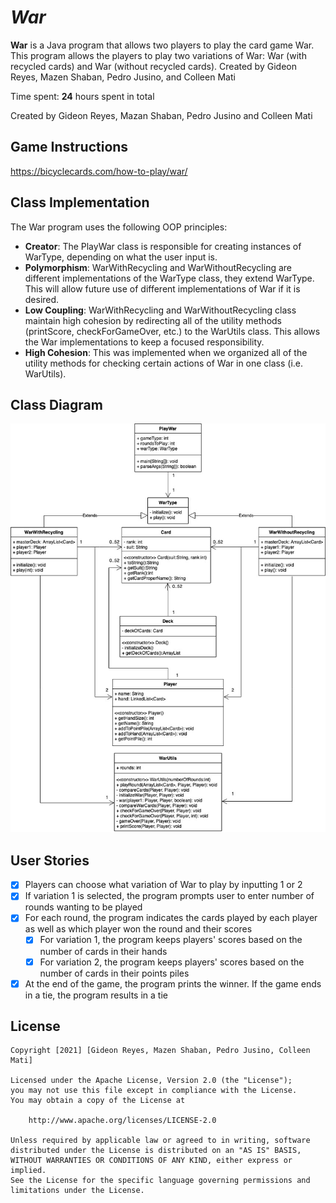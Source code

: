 # *War*

**War** is a Java program that allows two players to play the card game War. This program allows the players to play two variations of War: War (with recycled cards) and War (without recycled cards). Created by Gideon Reyes, Mazen Shaban, Pedro Jusino, and Colleen Mati

Time spent: **24** hours spent in total

Created by Gideon Reyes, Mazan Shaban, Pedro Jusino and Colleen Mati

## Game Instructions
https://bicyclecards.com/how-to-play/war/

## Class Implementation
The War program uses the following OOP principles:
- **Creator**: The PlayWar class is responsible for creating instances of WarType, depending on what the user input is.
- **Polymorphism**: WarWithRecycling and WarWithoutRecycling are different implementations of the WarType class, they extend WarType. This will allow future use of different implementations of War if it is desired.
- **Low Coupling**: WarWithRecycling and WarWithoutRecycling class maintain high cohesion by redirecting all of the utility methods (printScore, checkForGameOver, etc.) to the WarUtils class. This allows the War implementations to keep a focused responsibility.
- **High Cohesion**: This was implemented when we organized all of the utility methods for checking certain actions of War in one class (i.e. WarUtils).


## Class Diagram
<img src="WarUML.jpg">

## User Stories
- [x] Players can choose what variation of War to play by inputting 1 or 2 
- [x] If variation 1 is selected, the program prompts user to enter number of rounds wanting to be played
- [x] For each round, the program indicates the cards played by each player as well as which player won the round and their scores
  - [x] For variation 1, the program keeps players' scores based on the number of cards in their hands
  - [x] For variation 2, the program keeps players' scores based on the number of cards in their points piles
- [x] At the end of the game, the program prints the winner. If the game ends in a tie, the program results in a tie

## License

    Copyright [2021] [Gideon Reyes, Mazen Shaban, Pedro Jusino, Colleen Mati]

    Licensed under the Apache License, Version 2.0 (the "License");
    you may not use this file except in compliance with the License.
    You may obtain a copy of the License at

        http://www.apache.org/licenses/LICENSE-2.0

    Unless required by applicable law or agreed to in writing, software
    distributed under the License is distributed on an "AS IS" BASIS,
    WITHOUT WARRANTIES OR CONDITIONS OF ANY KIND, either express or implied.
    See the License for the specific language governing permissions and
    limitations under the License.
